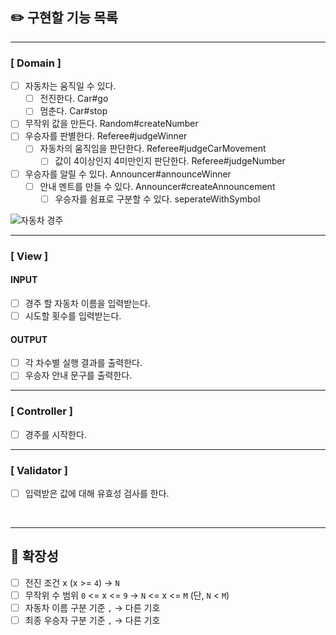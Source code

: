 
## ✏️ 구현할 기능 목록

---

### [ Domain ]
- [ ] 자동차는 움직일 수 있다.
    - [ ] 전진한다. Car#go
    - [ ] 멈춘다. Car#stop
- [ ] 무작위 값을 만든다. Random#createNumber
- [ ] 우승자를 판별한다. Referee#judgeWinner
    - [ ] 자동차의 움직임을 판단한다. Referee#judgeCarMovement
      - [ ] 값이 4이상인지 4미만인지 판단한다. Referee#judgeNumber
- [ ] 우승자를 알릴 수 있다. Announcer#announceWinner
    - [ ] 안내 멘트를 만들 수 있다. Announcer#createAnnouncement
        - [ ] 우승자를 쉼표로 구분할 수 있다. seperateWithSymbol

![자동차 경주](https://github.com/ay-eonii/ProblemSolving/assets/110026001/132efa0a-0b17-4e3a-97d5-e720368b5f52)

---
### [ View ]
#### INPUT
- [ ] 경주 할 자동차 이름을 입력받는다.
- [ ] 시도할 횟수를 입력받는다.

#### OUTPUT
- [ ] 각 차수별 실행 결과를 출력한다.
- [ ] 우승자 안내 문구를 출력한다.
---
### [ Controller ]
- [ ] 경주를 시작한다.

---
### [ Validator ]
- [ ] 입력받은 값에 대해 유효성 검사를 한다.

<br>

---
## 📢 확장성
 - [ ] 전진 조건 x (x >= `4`) → `N`
 - [ ] 무작위 수 범위 `0` <= x <= `9` → `N` <= x <= `M` (단, `N` < `M`)
 - [ ] 자동차 이름 구분 기준 `,` → 다른 기호
 - [ ] 최종 우승자 구분 기준 `,` → 다른 기호